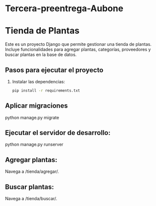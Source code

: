 # Tercera-preentrega-Aubone

# Tienda de Plantas

Este es un proyecto Django que permite gestionar una tienda de plantas. Incluye funcionalidades para agregar plantas, categorías, proveedores y buscar plantas en la base de datos.

## Pasos para ejecutar el proyecto

1. Instalar las dependencias:
   ```bash
   pip install -r requirements.txt
## Aplicar migraciones
python manage.py migrate
## Ejecutar el servidor de desarrollo:
python manage.py runserver
## Agregar plantas: 
 Navega a /tienda/agregar/.
## Buscar plantas:
Navega a /tienda/buscar/.
